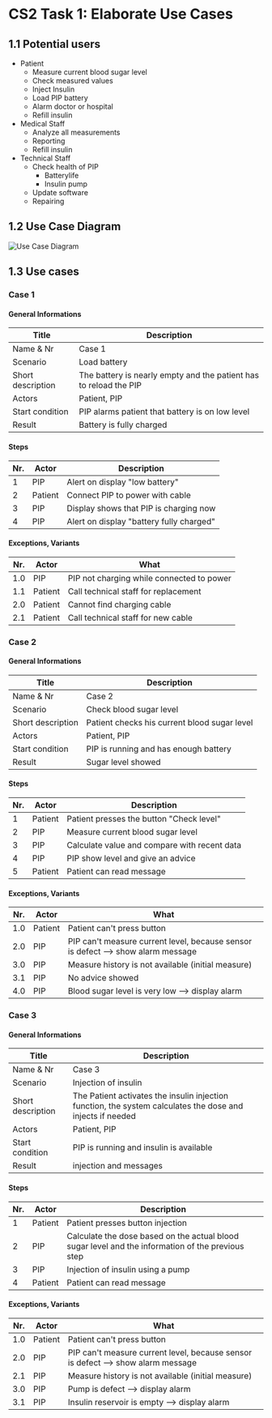 # CS2 Task 1: Elaborate Use Cases
## 1.1 Potential users
 - Patient
    * Measure current blood sugar level
    * Check measured values
    * Inject Insulin
    * Load PIP battery
    * Alarm doctor or hospital
    * Refill insulin
 - Medical Staff
    * Analyze all measurements
    * Reporting
    * Refill insulin
 - Technical Staff
    * Check health of PIP
        * Batterylife
        * Insulin pump
    * Update software
    * Repairing
	
## 1.2 Use Case Diagram
![Use Case Diagram](media/CS2_Task1_UseCaseDiagram.png)

## 1.3 Use cases
### Case 1
#### General Informations
|       Title       |   Description | 
| -------------     | ------------  |
| Name & Nr         | Case 1        |
| Scenario          | Load battery  |
| Short description | The battery is nearly empty and the patient has to reload the PIP | 
| Actors            | Patient, PIP  | 
| Start condition   | PIP alarms patient that battery is on low level   | 
| Result            | Battery is fully charged  |

#### Steps
| Nr.    | Actor         | Description  |
| ------ | ------------- | -----        |
| 1      | PIP           | Alert on display "low battery" |
| 2      | Patient       | Connect PIP to power with cable |
| 3      | PIP           | Display shows that PIP is charging now |
| 4      | PIP           | Alert on display "battery fully charged" |


#### Exceptions, Variants
| Nr.   | Actor             | What         |
| ----- | -------------     | -----             |  
| 1.0   | PIP               | PIP not charging while connected to power |
| 1.1   | Patient           | Call technical staff for replacement |
| 2.0   | Patient           | Cannot find charging cable    |
| 2.1   | Patient           | Call technical staff for new cable    |


### Case 2
#### General Informations
|       Title       |   Description                                |
| ----------------- | -------------------------------------------- |
| Name & Nr         | Case 2                                       |
| Scenario          | Check blood sugar level                      |
| Short description | Patient checks his current blood sugar level | 
| Actors            | Patient, PIP                                 | 
| Start condition   | PIP is running and has enough battery        | 
| Result            | Sugar level showed                           |

#### Steps
| Nr.    | Actor         | Description                                  |
| ------ | ------------- | -------------------------------------------- |
| 1      | Patient       | Patient presses the button "Check level"           |
| 2      | PIP           | Measure current blood sugar level            |
| 3      | PIP           | Calculate value and compare with recent data |
| 4      | PIP           | PIP show level and give an advice            |
| 5      | Patient       | Patient can read message                     |


#### Exceptions, Variants
| Nr.   | Actor             | What                             |
| ----- | -------------     | -----                            |  
| 1.0   | Patient           | Patient can't press button       |
| 2.0   | PIP               | PIP can't measure current level, because sensor is defect --> show alarm message |
| 3.0   | PIP               | Measure history is not available (initial measure) |
| 3.1   | PIP               | No advice showed |
| 4.0   | PIP               | Blood sugar level is very low --> display alarm |

### Case 3 
#### General Informations
|       Title       |   Description | 
| -------------     | ------------  |
| Name & Nr         | Case 3        |
| Scenario          | Injection of insulin|
| Short description | The Patient activates the insulin injection function, the system calculates the dose and injects if needed | 
| Actors            | Patient, PIP  | 
| Start condition   | PIP is running and insulin is available | 
| Result            | injection and messages |

#### Steps
| Nr.    | Actor         | Description  |
| ------ | ------------- | -----        |
| 1      | Patient       | Patient presses button injection |
| 2      | PIP           | Calculate the dose based on the actual blood sugar level and the information of the previous step|
| 3      | PIP           | Injection of insulin using a pump |
| 4      | Patient       | Patient can read message|


#### Exceptions, Variants
| Nr.   | Actor             | What         |
| ----- | -------------     | -----        |  
| 1.0   | Patient           | Patient can't press button       |
| 2.0   | PIP               | PIP can't measure current level, because sensor is defect --> show alarm message |
| 2.1   | PIP               | Measure history is not available (initial measure) |
| 3.0   | PIP               | Pump is defect --> display alarm |
| 3.1   | PIP               | Insulin reservoir is empty --> display alarm |
